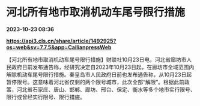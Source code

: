 # 河北所有地市取消机动车尾号限行措施

**2023-10-23 08:36**

**https://api3.cls.cn/share/article/1492925?os=web&sv=7.7.5&app=CailianpressWeb**

【河北所有地市取消机动车尾号限行措施】财联社10月23日电，河北省廊坊市人民政府日前发布通告称，经研究决定自2023年10月23日起，在廊坊市全域范围内解除机动车尾号限行措施。秦皇岛市人民政府日前也发布通告称，从10月23日起暂停限号。这意味着河北省仅剩的两个限号城市，此次全部“解限”。根据此前政策，河北省石家庄、唐山、邯郸、廊坊、邢台、保定、衡水等多个地市实行限号、限行或曾经实行限号、限行措施。